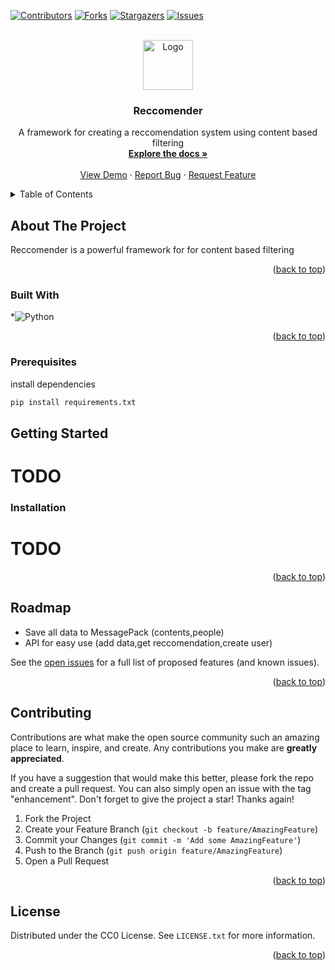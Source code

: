 
<a name="readme-top"></a>




<!-- PROJECT SHIELDS -->
<!--
*** I'm using markdown "reference style" links for readability.
*** Reference links are enclosed in brackets [ ] instead of parentheses ( ).
*** See the bottom of this document for the declaration of the reference variables
*** for contributors-url, forks-url, etc. This is an optional, concise syntax you may use.
*** https://www.markdownguide.org/basic-syntax/#reference-style-links
-->

[![Contributors][contributors-shield]][contributors-url]
[![Forks][forks-shield]][forks-url]
[![Stargazers][stars-shield]][stars-url]
[![Issues][issues-shield]][issues-url]






<!-- temporary PROJECT LOGO -->
<br />
<div align="center">
  <a href="https://github.com/dgsqf/Reccomender">
    <img src="https://raw.githubusercontent.com/enjeck/libre-logos/main/src/images/logos/19-box-stack.png" alt="Logo" width="80" height="80">
  </a>

<h3 align="center">Reccomender</h3>

  <p align="center">
    A framework for creating a reccomendation system using content based filtering
    <br />
    <a href="https://github.com/dgsqf/Reccomender"><strong>Explore the docs »</strong></a>
    <br />
    <br />
    <a href="https://github.com/dgsqf/Reccomender">View Demo</a>
    ·
    <a href="https://github.com/dgsqf/Reccomender/issues">Report Bug</a>
    ·
    <a href="https://github.com/dgsqf/Reccomender/issues">Request Feature</a>
  </p>
</div>



<!-- TABLE OF CONTENTS -->
<details>
  <summary>Table of Contents</summary>
  <ol>
    <li>
      <a href="#about-the-project">About The Project</a>
      <ul>
        <li><a href="#built-with">Built With</a></li>
      </ul>
    </li>
    <li>
      <a href="#getting-started">Getting Started</a>
      <ul>
        <li><a href="#prerequisites">Prerequisites</a></li>
        <li><a href="#installation">Installation</a></li>
      </ul>
    </li>
    <li><a href="#usage">Usage</a></li>
    <li><a href="#roadmap">Roadmap</a></li>
    <li><a href="#contributing">Contributing</a></li>
    <li><a href="#license">License</a></li>

    <li><a href="#acknowledgments">Acknowledgments</a></li>
  </ol>
</details>



<!-- ABOUT THE PROJECT -->
## About The Project

Reccomender is a powerful framework for for content based filtering

<p align="right">(<a href="#readme-top">back to top</a>)</p>



### Built With

*![Python](https://img.shields.io/badge/python-3670A0?style=for-the-badge&logo=python&logoColor=ffdd54)

<p align="right">(<a href="#readme-top">back to top</a>)</p>



<!-- GETTING STARTED -->
### Prerequisites
install dependencies
```zsh
pip install requirements.txt
```
## Getting Started
# TODO
### Installation

# TODO


<p align="right">(<a href="#readme-top">back to top</a>)</p>






<!-- ROADMAP -->
## Roadmap

- Save all data to MessagePack (contents,people)
- API for easy use (add data,get reccomendation,create user)


See the [open issues](https://github.com/dgsqf/Reccomender/issues) for a full list of proposed features (and known issues).

<p align="right">(<a href="#readme-top">back to top</a>)</p>



<!-- CONTRIBUTING -->
## Contributing

Contributions are what make the open source community such an amazing place to learn, inspire, and create. Any contributions you make are **greatly appreciated**.

If you have a suggestion that would make this better, please fork the repo and create a pull request. You can also simply open an issue with the tag "enhancement".
Don't forget to give the project a star! Thanks again!

1. Fork the Project
2. Create your Feature Branch (`git checkout -b feature/AmazingFeature`)
3. Commit your Changes (`git commit -m 'Add some AmazingFeature'`)
4. Push to the Branch (`git push origin feature/AmazingFeature`)
5. Open a Pull Request

<p align="right">(<a href="#readme-top">back to top</a>)</p>



<!-- LICENSE -->
## License

Distributed under the CC0 License. See `LICENSE.txt` for more information.

<p align="right">(<a href="#readme-top">back to top</a>)</p>







<!-- MARKDOWN LINKS & IMAGES -->
<!-- https://www.markdownguide.org/basic-syntax/#reference-style-links -->
[contributors-shield]: https://img.shields.io/github/contributors/dgsqf/Reccomender.svg?style=for-the-badge
[contributors-url]: https://github.com/dgsqf/Reccomender/graphs/contributors
[forks-shield]: https://img.shields.io/github/forks/dgsqf/Reccomender.svg?style=for-the-badge
[forks-url]: https://github.com/dgsqf/Reccomender/network/members
[stars-shield]: https://img.shields.io/github/stars/dgsqf/Reccomender.svg?style=for-the-badge
[stars-url]: https://github.com/dgsqf/Reccomender/stargazers
[issues-shield]: https://img.shields.io/github/issues/dgsqf/Reccomender.svg?style=for-the-badge
[issues-url]: https://github.com/dgsqf/Reccomender/issues


[product-screenshot]: images/screenshot.png
